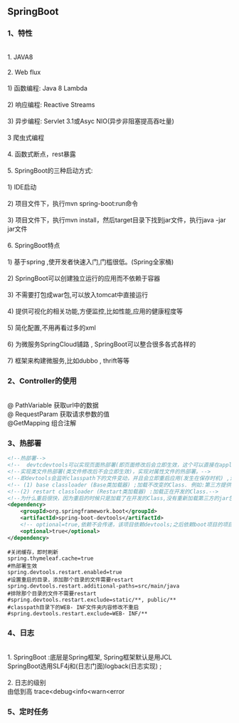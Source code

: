 ## SpringBoot
### 1、特性
<br>1. JAVA8
<br><br>2. Web flux
<br><br>1) 函数编程: Java 8 Lambda
<br><br>2) 响应编程: Reactive Streams
<br><br>3) 异步编程: Servlet 3.1或Asyc NIO(异步非阻塞提高吞吐量)
<br><br>3 爬虫式编程
<br><br>4. 函数式断点，rest暴露
<br><br>5. SpringBoot的三种启动方式:
<br><br>1) IDE启动
<br><br>2) 项目文件下，执行mvn spring-boot:run命令
<br><br>3) 项目文件下，执行mvn install，然后target目录下找到jar文件，执行java -jar jar文件
<br><br>6. SpringBoot特点
<br><br>1) 基于spring ,使开发者快速入门,门槛很低。(Spring全家桶)
<br><br>2) SpringBoot可以创建独立运行的应用而不依赖于容器
<br><br>3) 不需要打包成war包,可以放入tomcat中直接运行
<br><br>4) 提供可视化的相关功能,方便监控,比如性能,应用的健康程度等
<br><br>5) 简化配置,不用再看过多的xml
<br><br>6) 为微服务SpringCloud铺路 , SpringBoot可以整合很多各式各样的
<br><br>7) 框架来构建微服务,比如dubbo , thrift等等
### 2、Controller的使用
<br>@ PathVariable 获取url中的数据
<br>@ RequestParam  获取请求参数的值
<br>@GetMapping 组合注解
### 3、热部署
```xml
<!--热部署-->
<!--  devtcdevtools可以实现页面热部署(即页面修改后会立即生效，这个可以直接在application. properties文件中配置spring  ymeleaf.cache-false来实现) -->
<!--实现类文件热部署(类文件修改后不会立即生效)，实现对属性文件的热部署。-->
<!--即devtools会监听classpath下的文件变动，并且会立即重启应用(发生在保存时机) ,注意:因为其采用的虚拟机机制，该项重启是很快的-->
<!-- (1) base classloader (Base类加载器) ;加载不改变的Class. 例如:第三方提供的jar包。 -->
<!--(2) restart classloader (Restart类加载器) :加载正在开发的Class.-->
<!--为什么重启很快，因为重启的时候只是加载了在开发的Class,没有重新加载第三方的jar包。-->
<dependency>
    <groupId>org.springframework.boot</groupId>
    <artifactId>spring-boot-devtools</artifactId>
    <!-- optional=true,依赖不会传递，该项目依赖devtools;之后依赖boot项目的项目如果想要使用devtools,需要重新引入-->
    <optional>true</optional>
</dependency>
```
```properties
#关闭缓存，即时刷新
spring.thymeleaf.cache=true
#热部署生效
spring.devtools.restart.enabled=true
#设置重启的目录，添加那个目录的文件需要restart
spring.devtools.restart.additional-paths=src/main/java
#排除那个目录的文件不需要restart
#spring.devtools.restart.exclude=static/**, public/**
#classpath目录下的WEB- INF文件夹内容修改不重启
#spring.devtools.restart.exclude=WEB- INF/**
```
### 4、日志
<br>1. SpringBoot :底层是Spring框架, Spring框架默认是用JCL 
 <br>SpringBoot选用SLF4j和(日志门面)logback(日志实现) ;
<br><br>2. 日志的级别
<br>由低到高  trace<debug<info<warn<error
### 5、定时任务






















